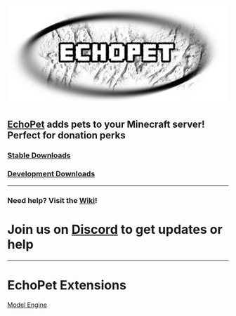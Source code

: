 ![Logo](https://raw.githubusercontent.com/Arnuh/EchoPet/master/src/resources/EchoPet.png)
## [EchoPet](https://dev.bukkit.org/bukkit-plugins/echopet/) adds pets to your Minecraft server! Perfect for donation perks
### [Stable Downloads](https://jenkins.arnah.ca/job/EchoPet/)
### [Development Downloads](https://jenkins.arnah.ca/job/EchoPet-Dev/)
----

### Need help? Visit the [Wiki](https://github.com/Arnuh/EchoPet/wiki)!


# Join us on [Discord](https://discord.gg/VxPqHmG) to get updates or help
----

# EchoPet Extensions

[Model Engine](https://github.com/Arnuh/EchoPet-ModelEngine)
